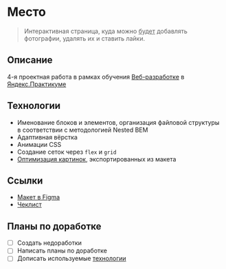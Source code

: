 # Место

> Интерактивная страница, куда можно <u>будет</u> добавлять фотографии, удалять их и ставить лайки.

## Описание

4-я проектная работа в рамках обучения [Веб-разработке](https://praktikum.yandex.ru/web/) в [Яндекс.Практикуме](https://praktikum.yandex.ru/)

## Технологии

- Именование блоков и элементов, организация файловой структуры в соответствии с методологией Nested BEM
- Адаптивная вёрстка
- Анимации CSS
- Создание сеток через `flex` и `grid`
- [Оптимизация картинок](https://tinypng.com/), экспортированных из макета

## Ссылки

- [Макет в Figma](https://www.figma.com/file/2cn9N9jSkmxD84oJik7xL7/JavaScript.-Sprint-4?node-id=0%3A1)
- [Чеклист](https://code.s3.yandex.net/web-developer/checklists/new-program/checklist-4/index.html)

## Планы по доработке

- [ ] Создать недоработки
- [ ] Написать планы по доработке
- [ ] Дописать используемые [технологии](#технологии)